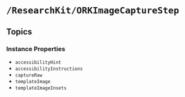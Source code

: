 # ``/ResearchKit/ORKImageCaptureStep``

<!-- The content below this line is auto-generated and is redundant. You should either incorporate it into your content above this line or delete it. -->

## Topics

### Instance Properties

- ``accessibilityHint``
- ``accessibilityInstructions``
- ``captureRaw``
- ``templateImage``
- ``templateImageInsets``